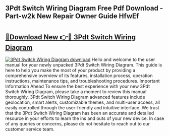 ## 3Pdt Switch Wiring Diagram Free Pdf Download - Part-w2k New Repair Owner Guide HfwEf

# <h2><a href="http://dfpxjf0.blite.top/?on=3Pdt+Switch+Wiring+Diagram">🔗Download New 👉🔴 3Pdt Switch Wiring Diagram</a></h2>

[![3Pdt Switch Wiring Diagram download](https://i.imgur.com/lujVjoI.png)](http://dfpxjf0.blite.top/?on=3Pdt+Switch+Wiring+Diagram)
Hello and welcome to the user manual for your newly unpacked 3Pdt Switch Wiring Diagram. This guide is here to help you make the most of your product by providing a comprehensive overview of its features, installation process, operation instructions, maintenance tips, and troubleshooting procedures. Important Information Ahead To ensure the best experience with your new 3Pdt Switch Wiring Diagram, please take a moment to review this manual thoroughly. 3Pdt Switch Wiring Diagram advanced features include geolocation, smart alerts, customizable themes, and multi-user access, all easily controlled through the user-friendly and intuitive interface. We trust that the 3Pdt Switch Wiring Diagram has been an accurate and detailed resource in your efforts to learn the ins and outs of your new device. In case of any queries or concerns, please do not hesitate to reach out to our customer service team.
